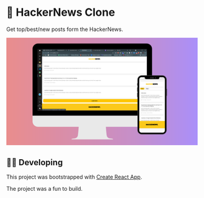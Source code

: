 # 🚀 HackerNews Clone

Get top/best/new posts form the HackerNews.

![Live Preview for the HackerNews Clone](./src/assets/banner.png)

## 👩‍💻 Developing
This project was bootstrapped with [Create React App](https://github.com/facebook/create-react-app).

The project was a fun to build.

